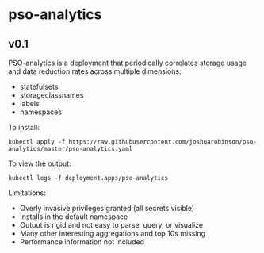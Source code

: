 # pso-analytics

## v0.1

PSO-analytics is a deployment that periodically correlates storage usage and data reduction rates across multiple dimensions:
* statefulsets
* storageclassnames
* labels
* namespaces

To install:
```
kubectl apply -f https://raw.githubusercontent.com/joshuarobinson/pso-analytics/master/pso-analytics.yaml
```

To view the output:
```
kubectl logs -f deployment.apps/pso-analytics
```

Limitations:
* Overly invasive privileges granted (all secrets visible)
* Installs in the default namespace
* Output is rigid and not easy to parse, query, or visualize
* Many other interesting aggregations and top 10s missing
* Performance information not included
